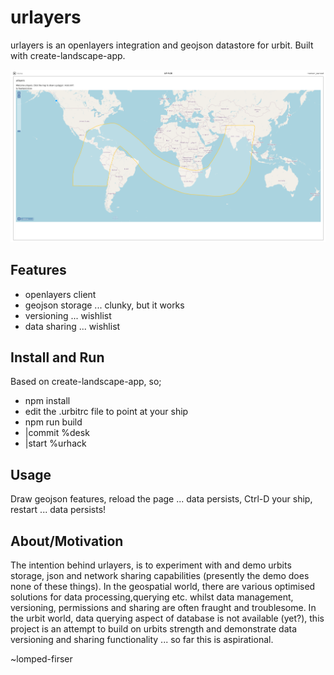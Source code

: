 urlayers
========

urlayers is an openlayers integration and geojson datastore for urbit. Built with create-landscape-app.

<img src="/screens/urlayers.png" >

## Features

* openlayers client 
* geojson storage ... clunky, but it works
* versioning ... wishlist
* data sharing ... wishlist

## Install and Run

Based on create-landscape-app, so;

* npm install
* edit the .urbitrc file to point at your ship
* npm run build
* |commit %desk
* |start %urhack

## Usage

Draw geojson features, reload the page ... data persists, Ctrl-D your ship, restart ... data persists!

## About/Motivation

The intention behind urlayers, is to experiment with and demo urbits storage, json and network sharing capabilities (presently the demo does none of these things).  In the geospatial world, there are various optimised solutions for data processing,querying etc. whilst data management, versioning, permissions and sharing are often fraught and troublesome.  In the urbit world, data querying aspect of database is not available (yet?), this project is an attempt to build on urbits strength and demonstrate data versioning and sharing functionality ... so far this is aspirational.

~lomped-firser
